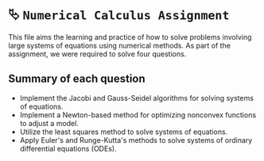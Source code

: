 # ⮱ `Numerical Calculus Assignment`
This file aims the learning and practice of how to solve problems involving large systems of equations using numerical methods.
As part of the assignment, we were required to solve four questions.

## Summary of each question
* Implement the Jacobi and Gauss-Seidel algorithms for solving systems of equations.
* Implement a Newton-based method for optimizing nonconvex functions to adjust a model.
* Utilize the least squares method to solve systems of equations.
* Apply Euler's and Runge-Kutta's methods to solve systems of ordinary differential equations (ODEs).

